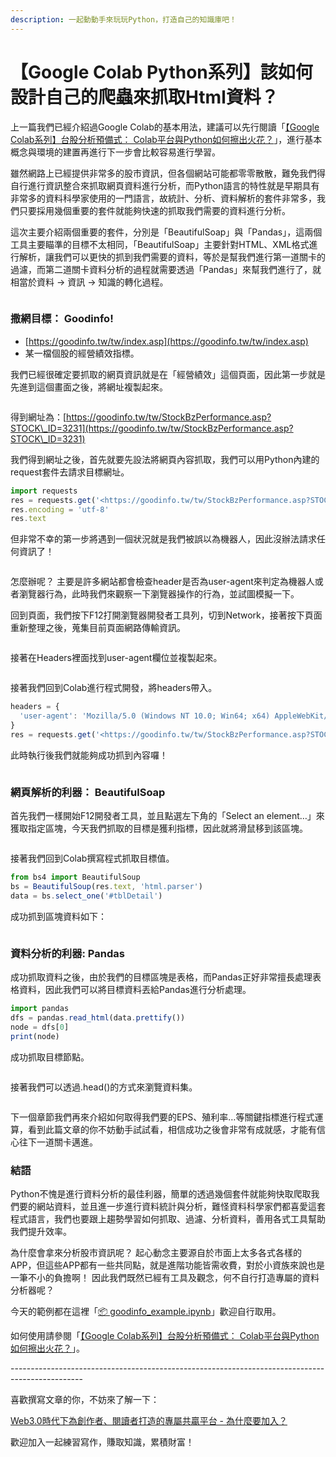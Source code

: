 ```yaml
---
description: 一起動動手來玩玩Python，打造自己的知識庫吧！
---
```


# 【Google Colab Python系列】該如何設計自己的爬蟲來抓取Html資料？

上一篇我們已經介紹過Google Colab的基本用法，建議可以先行閱讀「[【Google Colab系列】台股分析預備式： Colab平台與Python如何擦出火花？](https://www.potatomedia.co/s/aNLHZe3S)」，進行基本概念與環境的建置再進行下一步會比較容易進行學習。

雖然網路上已經提供非常多的股市資訊，但各個網站可能都零零散散，難免我們得自行進行資訊整合來抓取網頁資料進行分析，而Python語言的特性就是早期具有非常多的資料科學家使用的一門語言，故統計、分析、資料解析的套件非常多，我們只要採用幾個重要的套件就能夠快速的抓取我們需要的資料進行分析。

這次主要介紹兩個重要的套件，分別是「BeautifulSoap」與「Pandas」，這兩個工具主要瞄準的目標不太相同，「BeautifulSoap」主要針對HTML、XML格式進行解析，讓我們可以更快的抓到我們需要的資料，等於是幫我們進行第一道關卡的過濾，而第二道關卡資料分析的過程就需要透過「Pandas」來幫我們進行了，就相當於資料 → 資訊 → 知識的轉化過程。

<figure><img src="../.gitbook/assets/spider.drawio.png" alt=""><figcaption></figcaption></figure>

### 撒網目標： Goodinfo!

* [https://goodinfo.tw/tw/index.asp](https://goodinfo.tw/tw/index.asp)
* 某一檔個股的經營績效指標。

我們已經很確定要抓取的網頁資訊就是在「經營績效」這個頁面，因此第一步就是先進到這個畫面之後，將網址複製起來。

<figure><img src="../.gitbook/assets/蒐集_經營績效.png" alt=""><figcaption></figcaption></figure>

得到網址為：[https://goodinfo.tw/tw/StockBzPerformance.asp?STOCK\_ID=3231](https://goodinfo.tw/tw/StockBzPerformance.asp?STOCK\_ID=3231)

我們得到網址之後，首先就要先設法將網頁內容抓取，我們可以用Python內建的request套件去請求目標網址。

```jsx
import requests
res = requests.get('<https://goodinfo.tw/tw/StockBzPerformance.asp?STOCK_ID=3231>', headers = headers)
res.encoding = 'utf-8'
res.text
```

但非常不幸的第一步將遇到一個狀況就是我們被誤以為機器人，因此沒辦法請求任何資訊了！

<figure><img src="../.gitbook/assets/被阻擋的請求.png" alt=""><figcaption></figcaption></figure>

怎麼辦呢？ 主要是許多網站都會檢查header是否為user-agent來判定為機器人或者瀏覽器行為，此時我們來觀察一下瀏覽器操作的行為，並試圖模擬一下。

回到頁面，我們按下F12打開瀏覽器開發者工具列，切到Network，接著按下頁面重新整理之後，蒐集目前頁面網路傳輸資訊。

<figure><img src="../.gitbook/assets/觀察瀏覽器行為.png" alt=""><figcaption></figcaption></figure>

接著在Headers裡面找到user-agent欄位並複製起來。

<figure><img src="../.gitbook/assets/找到user_agent.png" alt=""><figcaption></figcaption></figure>

接著我們回到Colab進行程式開發，將headers帶入。

```jsx
headers = {
  'user-agent': 'Mozilla/5.0 (Windows NT 10.0; Win64; x64) AppleWebKit/537.36 (KHTML, like Gecko) Chrome/107.0.0.0 Safari/537.36'
}
res = requests.get('<https://goodinfo.tw/tw/StockBzPerformance.asp?STOCK_ID=3231>', headers = headers)
```

此時執行後我們就能夠成功抓到內容囉！

<figure><img src="../.gitbook/assets/成功抓到資訊.png" alt=""><figcaption></figcaption></figure>

### 網頁解析的利器： BeautifulSoap

首先我們一樣開始F12開發者工具，並且點選左下角的「Select an element…」來獲取指定區塊，今天我們抓取的目標是獲利指標，因此就將滑鼠移到該區塊。

<figure><img src="../.gitbook/assets/鎖定目標.png" alt=""><figcaption></figcaption></figure>

接著我們回到Colab撰寫程式抓取目標值。

```jsx
from bs4 import BeautifulSoup
bs = BeautifulSoup(res.text, 'html.parser')
data = bs.select_one('#tblDetail')
```

成功抓到區塊資料如下：

<figure><img src="../.gitbook/assets/成功抓取目標.png" alt=""><figcaption></figcaption></figure>

### 資料分析的利器: Pandas

成功抓取資料之後，由於我們的目標區塊是表格，而Pandas正好非常擅長處理表格資料，因此我們可以將目標資料丟給Pandas進行分析處理。

```jsx
import pandas
dfs = pandas.read_html(data.prettify())
node = dfs[0]
print(node)
```

成功抓取目標節點。

<figure><img src="../.gitbook/assets/成功抓取目標資訊.png" alt=""><figcaption></figcaption></figure>

接著我們可以透過.head()的方式來瀏覽資料集。

<figure><img src="../.gitbook/assets/瀏覽資料集.png" alt=""><figcaption></figcaption></figure>

下一個章節我們再來介紹如何取得我們要的EPS、殖利率…等關鍵指標進行程式運算，看到此篇文章的你不妨動手試試看，相信成功之後會非常有成就感，才能有信心往下一道關卡邁進。

### 結語

Python不愧是進行資料分析的最佳利器，簡單的透過幾個套件就能夠快取爬取我們要的網站資料，並且進一步進行資料統計與分析，難怪資料科學家們都喜愛這套程式語言，我們也要跟上趨勢學習如何抓取、過濾、分析資料，善用各式工具幫助我們提升效率。

為什麼會拿來分析股市資訊呢？ 起心動念主要源自於市面上太多各式各樣的APP，但這些APP都有一些共同點，就是進階功能皆需收費，對於小資族來說也是一筆不小的負擔啊！ 因此我們既然已經有工具及觀念，何不自行打造專屬的資料分析器呢？



今天的範例都在這裡「[📦 goodinfo\_example.ipynb](../jupyter-examples/goodinfo\_example.ipynb)」歡迎自行取用。

如何使用請參閱「[【Google Colab系列】台股分析預備式： Colab平台與Python如何擦出火花？](https://www.potatomedia.co/s/aNLHZe3S')」。

\------------------------------------------------------------------------------------------------

喜歡撰寫文章的你，不妨來了解一下：

[Web3.0時代下為創作者、閱讀者打造的專屬共贏平台 - 為什麼要加入？](https://www.potatomedia.co/s/2PmFxsq)&#x20;

歡迎加入一起練習寫作，賺取知識，累積財富！
